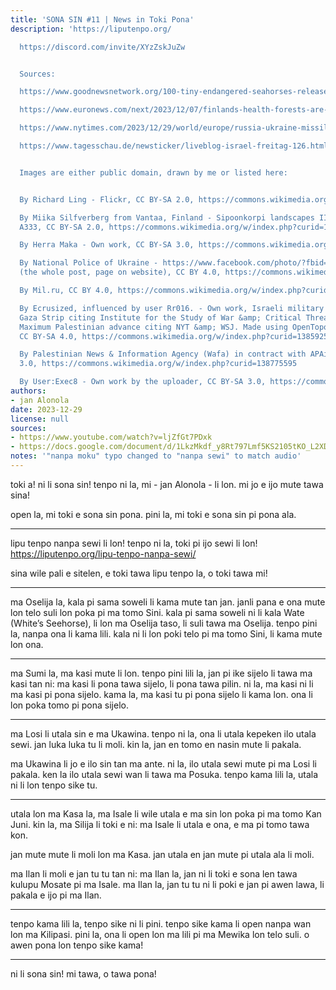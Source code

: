 ```yaml
---
title: 'SONA SIN #11 | News in Toki Pona'
description: 'https://liputenpo.org/

  https://discord.com/invite/XYzZskJuZw


  Sources:

  https://www.goodnewsnetwork.org/100-tiny-endangered-seahorses-released-into-sydney-harbor-with-high-hopes/

  https://www.euronews.com/next/2023/12/07/finlands-health-forests-are-helping-patients-reap-the-mental-health-benefits-of-being-in-n

  https://www.nytimes.com/2023/12/29/world/europe/russia-ukraine-missile-attacks.html

  https://www.tagesschau.de/newsticker/liveblog-israel-freitag-126.html#Hamas-Zahl-der-toten-Palaestinenser-auf-21507-gestiegen


  Images are either public domain, drawn by me or listed here:


  By Richard Ling - Flickr, CC BY-SA 2.0, https://commons.wikimedia.org/w/index.php?curid=1884766

  By Miika Silfverberg from Vantaa, Finland - Sipoonkorpi landscapes IIUploaded by
  A333, CC BY-SA 2.0, https://commons.wikimedia.org/w/index.php?curid=11373964

  By Herra Maka - Own work, CC BY-SA 3.0, https://commons.wikimedia.org/w/index.php?curid=20506589

  By National Police of Ukraine - https://www.facebook.com/photo/?fbid=515150437421658&amp;set=pcb.515146197422082
  (the whole post, page on website), CC BY 4.0, https://commons.wikimedia.org/w/index.php?curid=128215455

  By Mil.ru, CC BY 4.0, https://commons.wikimedia.org/w/index.php?curid=84079444

  By Ecrusized, influenced by user Rr016. - Own work, Israeli military presence in
  Gaza Strip citing Institute for the Study of War &amp; Critical Threats Project.
  Maximum Palestinian advance citing NYT &amp; WSJ. Made using OpenTopoMap data.,
  CC BY-SA 4.0, https://commons.wikimedia.org/w/index.php?curid=138592589

  By Palestinian News & Information Agency (Wafa) in contract with APAimages, CC BY-SA
  3.0, https://commons.wikimedia.org/w/index.php?curid=138775595

  By User:Exec8 - Own work by the uploader, CC BY-SA 3.0, https://commons.wikimedia.org/w/index.php?curid=90750978'
authors:
- jan Alonola
date: 2023-12-29
license: null
sources:
- https://www.youtube.com/watch?v=ljZfGt7PDxk
- https://docs.google.com/document/d/1LkzMkdf_y8Rt797Lmf5KS2105tKO_L2XD5TWeaOB7bw/edit
notes: '"nanpa moku" typo changed to "nanpa sewi" to match audio'
---
```


toki a! ni li sona sin! tenpo ni la, mi - jan Alonola - li lon. mi jo e ijo mute tawa sina!

open la, mi toki e sona sin pona. pini la, mi toki e sona sin pi pona ala.

---

lipu tenpo nanpa sewi li lon! tenpo ni la, toki pi ijo sewi li lon! https://liputenpo.org/lipu-tenpo-nanpa-sewi/

sina wile pali e sitelen, e toki tawa lipu tenpo la, o toki tawa mi!

---

<!-- https://www.goodnewsnetwork.org/100-tiny-endangered-seahorses-released-into-sydney-harbor-with-high-hopes/ -->

ma Oselija la, kala pi sama soweli li kama mute tan jan. janli pana e ona mute lon telo suli lon poka pi ma tomo Sini. kala pi sama soweli ni li kala Wate (White’s Seehorse), li lon ma Oselija taso, li suli tawa ma Oselija. tenpo pini la, nanpa ona li kama lili. kala ni li lon poki telo pi ma tomo Sini, li kama mute lon ona.

---

<!-- https://www.euronews.com/next/2023/12/07/finlands-health-forests-are-helping-patients-reap-the-mental-health-benefits-of-being-in-n -->

ma Sumi la, ma kasi mute li lon. tenpo pini lili la, jan pi ike sijelo li tawa ma kasi tan ni: ma kasi li pona tawa sijelo, li pona tawa pilin. ni la, ma kasi ni li ma kasi pi pona sijelo. kama la, ma kasi tu pi pona sijelo li kama lon. ona li lon poka tomo pi pona sijelo.

---

<!-- https://www.nytimes.com/2023/12/29/world/europe/russia-ukraine-missile-attacks.html -->

ma Losi li utala sin e ma Ukawina. tenpo ni la, ona li utala kepeken ilo utala sewi. jan luka luka tu li moli. kin la, jan en tomo en nasin mute li pakala.

ma Ukawina li jo e ilo sin tan ma ante. ni la, ilo utala sewi mute pi ma Losi li pakala. ken la ilo utala sewi wan li tawa ma Posuka. tenpo kama lili la, utala ni li lon tenpo sike tu.

---

<!-- https://www.tagesschau.de/newsticker/liveblog-israel-freitag-126.html#Hamas-Zahl-der-toten-Palaestinenser-auf-21507-gestiegen -->

utala lon ma Kasa la, ma Isale li wile utala e ma sin lon poka pi ma tomo Kan Juni. kin la, ma Silija li toki e ni: ma Isale li utala e ona, e ma pi tomo tawa kon.

jan mute mute li moli lon ma Kasa. jan utala en jan mute pi utala ala li moli.

ma Ilan li moli e jan tu tu tan ni: ma Ilan la, jan ni li toki e sona len tawa kulupu Mosate pi ma Isale. ma Ilan la, jan tu tu ni li poki e jan pi awen lawa, li pakala e ijo pi ma Ilan.

---

tenpo kama lili la, tenpo sike ni li pini. tenpo sike kama li open nanpa wan lon ma Kilipasi. pini la, ona li open lon ma lili pi ma Mewika lon telo suli. o awen pona lon tenpo sike kama!

---

ni li sona sin! mi tawa, o tawa pona!
